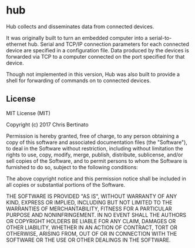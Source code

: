 # hub

Hub collects and disseminates data from connected devices.

It was originally
built to turn an embedded computer into a serial-to-ethernet hub. Serial and
TCP/IP connection parameters for each connected device are specified in a
configuration file. Data produced by the devices is forwarded via TCP
to a computer connected on the port specified for that device.

Though not implemented in this version, Hub was also built to provide a shell
for forwarding of commands on to connected devices.

## License

MIT License (MIT)

Copyright (c) 2017 Chris Bertinato

Permission is hereby granted, free of charge, to any person obtaining a copy
of this software and associated documentation files (the "Software"), to deal
in the Software without restriction, including without limitation the rights
to use, copy, modify, merge, publish, distribute, sublicense, and/or sell
copies of the Software, and to permit persons to whom the Software is
furnished to do so, subject to the following conditions:

The above copyright notice and this permission notice shall be included in
all copies or substantial portions of the Software.

THE SOFTWARE IS PROVIDED "AS IS", WITHOUT WARRANTY OF ANY KIND, EXPRESS OR
IMPLIED, INCLUDING BUT NOT LIMITED TO THE WARRANTIES OF MERCHANTABILITY,
FITNESS FOR A PARTICULAR PURPOSE AND NONINFRINGEMENT. IN NO EVENT SHALL THE
AUTHORS OR COPYRIGHT HOLDERS BE LIABLE FOR ANY CLAIM, DAMAGES OR OTHER
LIABILITY, WHETHER IN AN ACTION OF CONTRACT, TORT OR OTHERWISE, ARISING FROM,
OUT OF OR IN CONNECTION WITH THE SOFTWARE OR THE USE OR OTHER DEALINGS IN
THE SOFTWARE.
